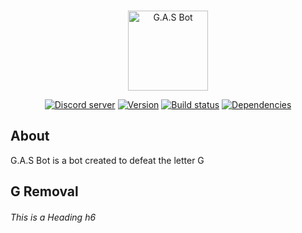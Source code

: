 <div align="center">
  <br />
  <p>
<img src="https://media.discordapp.net/attachments/800010867685064715/854782206304190464/GASlogo.png" alt="G.A.S Bot" width="128" height="128"/>
  </p>
  <p>
    <a href="https://discord.gg/AbUw9fh"><img src="https://img.shields.io/discord/720009823458033705?color=5865F2&logo=discord&logoColor=white" alt="Discord server" /></a>
    <a href="https://github.com/h-projects/gasbot/releases/latest"><img src="https://img.shields.io/github/package-json/v/h-projects/gasbot/next" alt="Version" /></a>
    <a href="https://github.com/h-projects/gasbot/actions"><img src="https://github.com/h-projects/gasbot/workflows/Testing/badge.svg" alt="Build status" /></a>
    <a href="https://github.com/h-projects/gasbot/network/dependencies"><img src="https://img.shields.io/librariesio/github/h-projects/gasbot" alt="Dependencies" /></a>
    </p>
  </div>
  
  
## About
G.A.S Bot is a bot created to defeat the letter G
## G Removal
###### This is a Heading h6
